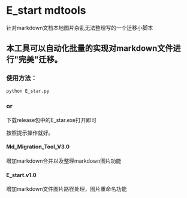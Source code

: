 # E_start mdtools
针对markdown文档本地图片杂乱无法整理写的一个迁移小脚本

本工具可以自动化批量的实现对markdown文件进行"完美"迁移。
---


### 使用方法：

```bash
python E_star.py
```
### or 
下载release包中的E_star.exe打开即可

按照提示操作就好。

#### Md_Migration_Tool_V3.0
  增加markdown合并以及整理markdown图片功能
#### E_start.v1.0
  增加markdown文件图片路径处理，图片重命名功能
